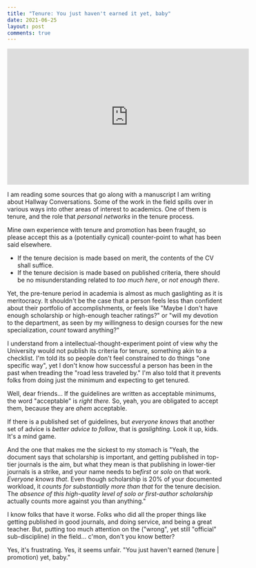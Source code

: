 ```yaml
---
title: "Tenure: You just haven't earned it yet, baby"
date: 2021-06-25
layout: post
comments: true
---
```


<iframe width="560" height="315" src="https://www.youtube.com/embed/jc9F0bh5OXc" title="YouTube video player" frameborder="0" allow="accelerometer; autoplay; clipboard-write; encrypted-media; gyroscope; picture-in-picture" allowfullscreen></iframe>


I am reading some sources that go along with a manuscript I am writing about Hallway Conversations. Some of the work in the field spills over in various ways into other areas of interest to academics. One of them is tenure, and the role that *personal networks* in the tenure process.

Mine own experience with tenure and promotion has been fraught, so please accept this as a (potentially cynical) counter-point to what has been said elsewhere.

* If the tenure decision is made based on merit, the contents of the CV shall suffice.
* If the tenure decision is made based on published criteria, there should be no misunderstanding related to *too much here*, or *not enough there*.

Yet, the pre-tenure period in academia is almost as much gaslighting as it is meritocracy. It shouldn't be the case that a person feels less than confident about their portfolio of accomplishments, or feels like "Maybe I don't have enough scholarship or high-enough teacher ratings?" or "will my devotion to the department, as seen by my willingness to design courses for the new specialization, *count* toward anything?"

I understand from a intellectual-thought-experiment point of view why the University would not publish its criteria for tenure, something akin to a checklist. I'm told its so people don't feel constrained to do things "one specific way", yet I don't know how successful a person has been in the past when treading the "road less traveled by." I'm also told that it prevents folks from doing just the minimum and expecting to get tenured. 

Well, dear friends... If the guidelines are written as acceptable minimums, the word "acceptable" is *right there.* So, yeah, you are obligated to accept them, because they are *ahem* acceptable.

If there is a published set of guidelines, but *everyone knows* that another set of advice is *better advice to follow*, that is *gaslighting.* Look it up, kids. It's a mind game.

And the one that makes me the sickest to my stomach is "Yeah, the document says that scholarship is important, and getting published in top-tier journals is the aim, but what they mean is  that publishing in lower-tier journals is a strike, and your name needs to be*first* or *solo* on that work.  *Everyone knows that*. Even though scholarship is 20% of your documented workload, it *counts for substantially more than that* for the tenure decision. The *absence of this high-quality level of solo or first-author scholarship* actually counts more against you than anything."

I know folks that have it worse. Folks who did all the proper things like getting published in good journals, and doing service, and being a great teacher. But, putting too much attention on the ("wrong", yet still "official" sub-discipline) in the field... c'mon, don't you know better?

Yes, it's frustrating. Yes, it seems unfair. "You just haven't earned (tenure | promotion) yet, baby." 

